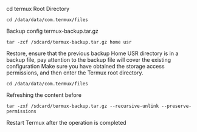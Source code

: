 cd termux Root Directory

`cd /data/data/com.termux/files`


Backup config termux-backup.tar.gz

`tar -zcf /sdcard/termux-backup.tar.gz home usr`


Restore, ensure that the previous backup Home USR directory is in a backup file, pay attention to the backup file will cover the existing configuration
Make sure you have obtained the storage access permissions, and then enter the Termux root directory.

`cd /data/data/com.termux/files`


Refreshing the content before

`tar -zxf /sdcard/termux-backup.tar.gz --recursive-unlink --preserve-permissions`

Restart Termux after the operation is completed
